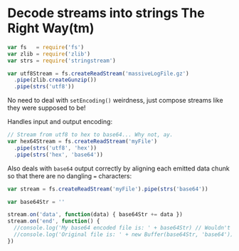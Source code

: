 # Decode streams into strings The Right Way(tm)

```javascript
var fs   = require('fs')
var zlib = require('zlib')
var strs = require('stringstream')

var utf8Stream = fs.createReadStream('massiveLogFile.gz')
  .pipe(zlib.createGunzip())
  .pipe(strs('utf8'))
```

No need to deal with `setEncoding()` weirdness, just compose streams
like they were supposed to be!

Handles input and output encoding:

```javascript
// Stream from utf8 to hex to base64... Why not, ay.
var hex64Stream = fs.createReadStream('myFile')
  .pipe(strs('utf8', 'hex'))
  .pipe(strs('hex', 'base64'))
```

Also deals with `base64` output correctly by aligning each emitted data
chunk so that there are no dangling `=` characters:

```javascript
var stream = fs.createReadStream('myFile').pipe(strs('base64'))

var base64Str = ''

stream.on('data', function(data) { base64Str += data })
stream.on('end', function() {
  //console.log('My base64 encoded file is: ' + base64Str) // Wouldn't work with setEncoding()
  //console.log('Original file is: ' + new Buffer(base64Str, 'base64'))
})
```
